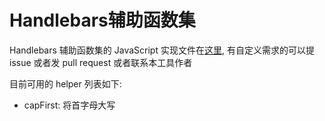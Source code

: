 # Handlebars辅助函数集

Handlebars 辅助函数集的 JavaScript 实现文件在[这里](../lib/nei/handlebars.util.js), 有自定义需求的可以提 issue 或者发 pull request 或者联系本工具作者

目前可用的 helper 列表如下:

* capFirst: 将首字母大写
